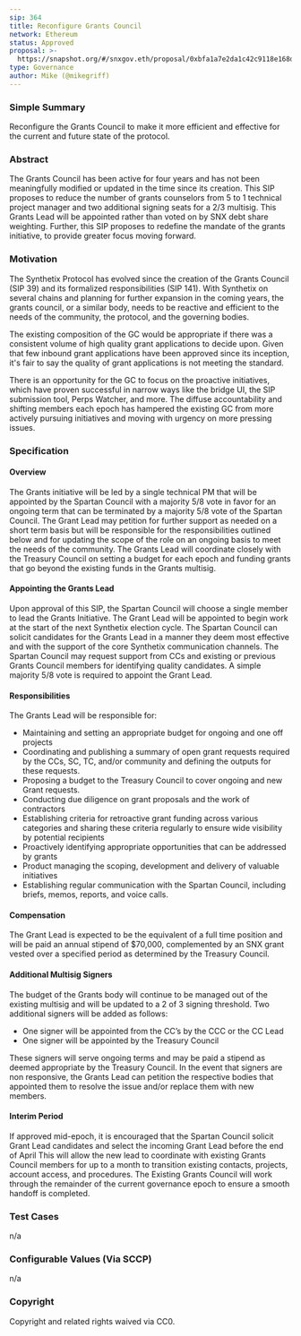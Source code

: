 ```yaml
---
sip: 364
title: Reconfigure Grants Council
network: Ethereum
status: Approved
proposal: >-
  https://snapshot.org/#/snxgov.eth/proposal/0xbfa1a7e2da1c42c9118e168da4c7a3b27ec600afb05188b81cd2f476c4ce0860
type: Governance
author: Mike (@mikegriff)
---
```


### Simple Summary

Reconfigure the Grants Council to make it more efficient and effective for the current and future state of the protocol. 

### Abstract

The Grants Council has been active for four years and has not been meaningfully modified or updated in the time since its creation. This SIP proposes to reduce the number of grants counselors from 5 to 1 technical project manager and two additional signing seats for a 2/3 multisig. This Grants Lead will be appointed rather than voted on by SNX debt share weighting. Further, this SIP proposes to redefine the mandate of the grants initiative, to provide greater focus moving forward. 

### Motivation

The Synthetix Protocol has evolved since the creation of the Grants Council (SIP 39) and its formalized responsibilities (SIP 141). With Synthetix on several chains and planning for further expansion in the coming years, the grants council, or a similar body, needs to be reactive and efficient to the needs of the community, the protocol, and the governing bodies.

The existing composition of the GC would be appropriate if there was a consistent volume of high quality grant applications to decide upon. Given that few inbound grant applications have been approved since its inception, it's fair to say the quality of grant applications is not meeting the standard. 

There is an opportunity for the GC to focus on the proactive initiatives, which have proven successful in narrow ways like the bridge UI, the SIP submission tool, Perps Watcher, and more. 
The diffuse accountability and shifting members each epoch has hampered the existing GC from more actively pursuing initiatives and moving with urgency on more pressing issues. 

### Specification

#### Overview

The Grants initiative will be led by a single technical PM that will be appointed by the Spartan Council with a majority 5/8 vote in favor for an ongoing term that can be terminated by a majority 5/8 vote of the Spartan Council. The Grant Lead may petition for further support as needed on a short term basis but will be responsible for the responsibilities outlined below and for updating the scope of the role on an ongoing basis to meet the needs of the community. The Grants Lead will coordinate closely with the Treasury Council on setting a budget for each epoch and funding grants that go beyond the existing funds in the Grants multisig. 


#### Appointing the Grants Lead

Upon approval of this SIP, the Spartan Council will choose a single member to lead the Grants Initiative. The Grant Lead will be appointed to begin work at the start of the next Synthetix election cycle. The Spartan Council can solicit candidates for the Grants Lead in a manner they deem most effective and with the support of the core Synthetix communication channels. The Spartan Council may request support from CCs and existing or previous Grants Council members for identifying quality candidates. A simple majority 5/8 vote is required to appoint the Grant Lead. 

#### Responsibilities

The Grants Lead will be responsible for: 
- Maintaining and setting an appropriate budget for ongoing and one off projects
- Coordinating and publishing a summary of open grant requests required by the CCs, SC, TC, and/or community and defining the outputs for these requests.
- Proposing a budget to the Treasury Council to cover ongoing and new Grant requests.
- Conducting due diligence on grant proposals and the work of contractors
- Establishing criteria for retroactive grant funding across various categories and sharing these criteria regularly to ensure wide visibility by potential recipients
- Proactively identifying appropriate opportunities that can be addressed by grants
- Product managing the scoping, development and delivery of valuable initiatives
- Establishing regular communication with the Spartan Council, including briefs, memos, reports, and voice calls. 

#### Compensation
The Grant Lead is expected to be the equivalent of a full time position and will be paid an annual stipend of $70,000, complemented by an SNX grant vested over a specified period as determined by the Treasury Council. 

#### Additional Multisig Signers

The budget of the Grants body will continue to be managed out of the existing multisig and will be updated to a 2 of 3 signing threshold. Two additional signers will be added as follows: 
- One signer will be appointed from the CC’s by the CCC or the CC Lead
- One signer will be appointed by the Treasury Council

These signers will serve ongoing terms and may be paid a stipend as deemed appropriate by the Treasury Council. In the event that signers are non responsive, the Grants Lead can petition the respective bodies that appointed them to resolve the issue and/or replace them with new members. 


#### Interim Period

If approved mid-epoch, it is encouraged that the Spartan Council solicit Grant Lead candidates and select the incoming Grant Lead before the end of April This will allow the new lead to coordinate with existing Grants Council members for up to a month to transition existing contacts, projects, account access, and procedures. The Existing Grants Council will work through the remainder of the current governance epoch to ensure a smooth handoff is completed.   

### Test Cases

n/a

### Configurable Values (Via SCCP)
n/a


### Copyright
Copyright and related rights waived via CC0.





